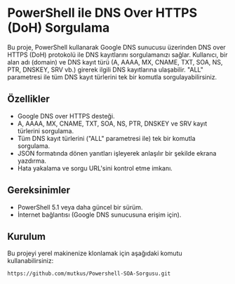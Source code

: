 # PowerShell ile DNS Over HTTPS (DoH) Sorgulama

Bu proje, PowerShell kullanarak Google DNS sunucusu üzerinden DNS over HTTPS (DoH) protokolü ile DNS kayıtlarını sorgulamanızı sağlar. Kullanıcı, bir alan adı (domain) ve DNS kayıt türü (A, AAAA, MX, CNAME, TXT, SOA, NS, PTR, DNSKEY, SRV vb.) girerek ilgili DNS kayıtlarına ulaşabilir. "ALL" parametresi ile tüm DNS kayıt türlerini tek bir komutla sorgulayabilirsiniz.

## Özellikler

- Google DNS over HTTPS desteği.
- A, AAAA, MX, CNAME, TXT, SOA, NS, PTR, DNSKEY ve SRV kayıt türlerini sorgulama.
- Tüm DNS kayıt türlerini ("ALL" parametresi ile) tek bir komutla sorgulama.
- JSON formatında dönen yanıtları işleyerek anlaşılır bir şekilde ekrana yazdırma.
- Hata yakalama ve sorgu URL'sini kontrol etme imkanı.

## Gereksinimler

- PowerShell 5.1 veya daha güncel bir sürüm.
- İnternet bağlantısı (Google DNS sunucusuna erişim için).

## Kurulum

Bu projeyi yerel makinenize klonlamak için aşağıdaki komutu kullanabilirsiniz:

```bash
https://github.com/mutkus/Powershell-SOA-Sorgusu.git
